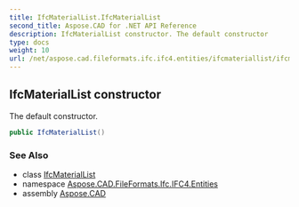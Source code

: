 ```yaml
---
title: IfcMaterialList.IfcMaterialList
second_title: Aspose.CAD for .NET API Reference
description: IfcMaterialList constructor. The default constructor
type: docs
weight: 10
url: /net/aspose.cad.fileformats.ifc.ifc4.entities/ifcmateriallist/ifcmateriallist/
---
```

## IfcMaterialList constructor

The default constructor.

```csharp
public IfcMaterialList()
```

### See Also

* class [IfcMaterialList](../)
* namespace [Aspose.CAD.FileFormats.Ifc.IFC4.Entities](../../ifcmateriallist/)
* assembly [Aspose.CAD](../../../)


